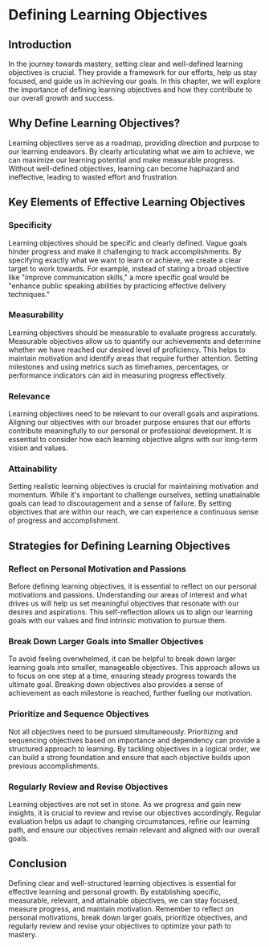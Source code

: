 Defining Learning Objectives
=====================================

Introduction
------------

In the journey towards mastery, setting clear and well-defined learning objectives is crucial. They provide a framework for our efforts, help us stay focused, and guide us in achieving our goals. In this chapter, we will explore the importance of defining learning objectives and how they contribute to our overall growth and success.

Why Define Learning Objectives?
-------------------------------

Learning objectives serve as a roadmap, providing direction and purpose to our learning endeavors. By clearly articulating what we aim to achieve, we can maximize our learning potential and make measurable progress. Without well-defined objectives, learning can become haphazard and ineffective, leading to wasted effort and frustration.

Key Elements of Effective Learning Objectives
---------------------------------------------

### Specificity

Learning objectives should be specific and clearly defined. Vague goals hinder progress and make it challenging to track accomplishments. By specifying exactly what we want to learn or achieve, we create a clear target to work towards. For example, instead of stating a broad objective like "improve communication skills," a more specific goal would be "enhance public speaking abilities by practicing effective delivery techniques."

### Measurability

Learning objectives should be measurable to evaluate progress accurately. Measurable objectives allow us to quantify our achievements and determine whether we have reached our desired level of proficiency. This helps to maintain motivation and identify areas that require further attention. Setting milestones and using metrics such as timeframes, percentages, or performance indicators can aid in measuring progress effectively.

### Relevance

Learning objectives need to be relevant to our overall goals and aspirations. Aligning our objectives with our broader purpose ensures that our efforts contribute meaningfully to our personal or professional development. It is essential to consider how each learning objective aligns with our long-term vision and values.

### Attainability

Setting realistic learning objectives is crucial for maintaining motivation and momentum. While it's important to challenge ourselves, setting unattainable goals can lead to discouragement and a sense of failure. By setting objectives that are within our reach, we can experience a continuous sense of progress and accomplishment.

Strategies for Defining Learning Objectives
-------------------------------------------

### Reflect on Personal Motivation and Passions

Before defining learning objectives, it is essential to reflect on our personal motivations and passions. Understanding our areas of interest and what drives us will help us set meaningful objectives that resonate with our desires and aspirations. This self-reflection allows us to align our learning goals with our values and find intrinsic motivation to pursue them.

### Break Down Larger Goals into Smaller Objectives

To avoid feeling overwhelmed, it can be helpful to break down larger learning goals into smaller, manageable objectives. This approach allows us to focus on one step at a time, ensuring steady progress towards the ultimate goal. Breaking down objectives also provides a sense of achievement as each milestone is reached, further fueling our motivation.

### Prioritize and Sequence Objectives

Not all objectives need to be pursued simultaneously. Prioritizing and sequencing objectives based on importance and dependency can provide a structured approach to learning. By tackling objectives in a logical order, we can build a strong foundation and ensure that each objective builds upon previous accomplishments.

### Regularly Review and Revise Objectives

Learning objectives are not set in stone. As we progress and gain new insights, it is crucial to review and revise our objectives accordingly. Regular evaluation helps us adapt to changing circumstances, refine our learning path, and ensure our objectives remain relevant and aligned with our overall goals.

Conclusion
----------

Defining clear and well-structured learning objectives is essential for effective learning and personal growth. By establishing specific, measurable, relevant, and attainable objectives, we can stay focused, measure progress, and maintain motivation. Remember to reflect on personal motivations, break down larger goals, prioritize objectives, and regularly review and revise your objectives to optimize your path to mastery.
